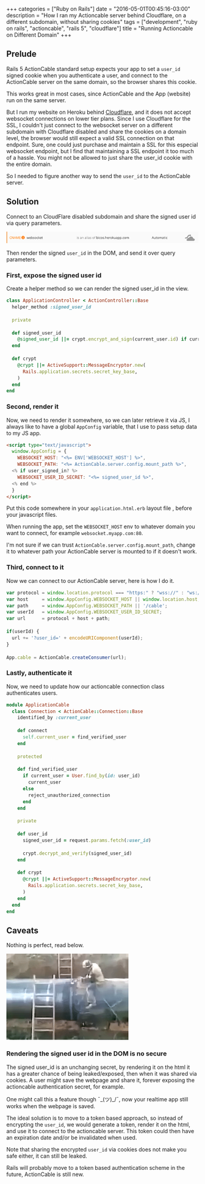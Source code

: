 +++
categories = ["Ruby on Rails"]
date = "2016-05-01T00:45:16-03:00"
description = "How I ran my Actioncable server behind Cloudflare, on a different subdomain, without sharing cookies"
tags = ["development", "ruby on rails", "actioncable", "rails 5", "cloudflare"]
title = "Running Actioncable on Different Domain"
+++

## Prelude

Rails 5 ActionCable standard setup expects your app to set a `user_id` signed cookie when you
authenticate a user, and connect to the ActionCable server on the same domain, so the browser shares this cookie.

This works great in most cases, since ActionCable and the App (website) run on the same server.

But I run my website on Heroku behind [Cloudflare](https://www.cloudflare.com/), and it does not accept websocket connections on lower
tier plans. Since I use Cloudflare for the SSL, I couldn't just connect to the websocket server on a different subdomain with Cloudflare
disabled and share the cookies on a domain level, the browser would still expect a valid SSL connection on that endpoint. Sure, one could just
purchase and maintain a SSL for this especial websocket endpoint, but I find that maintaining a SSL endpoint it too much of a hassle. You might
not be allowed to just share the user_id cookie with the entire domain.

So I needed to figure another way to send the `user_id` to the ActionCable server.

## Solution

Connect to an CloudFlare disabled subdomain and share the signed user id via query parameters.

![cloudflare disabled subdomain image](/images/refs/disabled-cloudflare-subdomain.png)

Then render the signed `user_id` in the DOM, and send it over query parameters.

### First, expose the signed user id

Create a helper method so we can render the signed user_id in the view.

```ruby
class ApplicationController < ActionController::Base
  helper_method :signed_user_id

  private

  def signed_user_id
    @signed_user_id ||= crypt.encrypt_and_sign(current_user.id) if current_user
  end

  def crypt
    @crypt ||= ActiveSupport::MessageEncryptor.new(
      Rails.application.secrets.secret_key_base,
    )
  end
end
```

### Second, render it

Now, we need to render it somewhere, so we can later retrieve it via JS, I always like
to have a global `AppConfig` variable, that I use to pass setup data to my JS app.

```html
<script type="text/javascript">
  window.AppConfig = {
    WEBSOCKET_HOST: "<%= ENV['WEBSOCKET_HOST'] %>",
    WEBSOCKET_PATH: "<%= ActionCable.server.config.mount_path %>",
  <% if user_signed_in? %>
    WEBSOCKET_USER_ID_SECRET: "<%= signed_user_id %>",
  <% end %>
  }
</script>
```

Put this code somewhere in your `application.html.erb` layout file , before your javascript files.

When running the app, set the `WEBSOCKET_HOST` env to whatever domain you want to connect, for example `websocket.myapp.com:80`.

I'm not sure if we can trust `ActionCable.server.config.mount_path`, change it to whatever path your
ActionCable server is mounted to if it doesn't work.

### Third, connect to it

Now we can connect to our ActionCable server, here is how I do it.

```js
var protocol = window.location.protocol === "https:" ? "wss://" : "ws://";
var host     = window.AppConfig.WEBSOCKET_HOST || window.location.host;
var path     = window.AppConfig.WEBSOCKET_PATH || '/cable';
var userId   = window.AppConfig.WEBSOCKET_USER_ID_SECRET;
var url      = protocol + host + path;

if(userId) {
  url += '?user_id=' + encodeURIComponent(userId);
}

App.cable = ActionCable.createConsumer(url);
```

### Lastly, authenticate it

Now, we need to update how our actioncable connection class authenticates users.

```ruby
module ApplicationCable
  class Connection < ActionCable::Connection::Base
    identified_by :current_user

    def connect
      self.current_user = find_verified_user
    end

    protected

    def find_verified_user
      if current_user = User.find_by(id: user_id)
        current_user
      else
        reject_unauthorized_connection
      end
    end

    private

    def user_id
      signed_user_id = request.params.fetch(:user_id)

      crypt.decrypt_and_verify(signed_user_id)
    end

    def crypt
      @crypt ||= ActiveSupport::MessageEncryptor.new(
        Rails.application.secrets.secret_key_base,
      )
    end
  end
end
```

## Caveats

Nothing is perfect, read below.

![funny gif](/images/gifs/welding-accident.gif)

### Rendering the signed user id in the DOM is no secure

The signed user_id is an unchanging secret, by rendering it on the html it has a greater
chance of being leaked/exposed, then when it was shared via cookies. A user might save the
webpage and share it, forever exposing the actioncable authentication secret, for example.

One might call this a feature though ¯\_(ツ)_/¯, now your realtime app still works when the webpage is saved.

The ideal solution is to move to a token based approach, so instead of encrypting the `user_id`, we would generate
a token, render it on the html, and use it to connect to the actioncable server. This token could then
have an expiration date and/or be invalidated when used.

Note that sharing the encrypted `user_id` via cookies does not make you safe either, it can still be leaked.

Rails will probably move to a token based authentication scheme in the future, ActionCable is still new.

